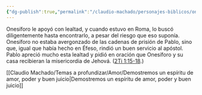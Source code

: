 ```yaml
---
{"dg-publish":true,"permalink":"/claudio-machado/personajes-biblicos/onesiforo/"}
---
```


Onesíforo le apoyó con lealtad, y cuando estuvo en Roma, lo buscó diligentemente hasta encontrarlo, a pesar del riesgo que eso suponía. Onesíforo no estaba avergonzado de las cadenas de prisión de Pablo, sino que, igual que había hecho en Éfeso, rindió un buen servicio al apóstol. Pablo apreció mucho esta lealtad y pidió en oración que Onesíforo y su casa recibieran la misericordia de Jehová. ([2Ti 1:15-18](https://wol.jw.org/es/wol/b/r4/lp-s/nwtsty/55/1#v=55:1:15-55:1:18).)

[[Claudio Machado/Temas a profundizar/Amor/Demostremos un espíritu de amor, poder y buen juicio\|Demostremos un espíritu de amor, poder y buen juicio]]